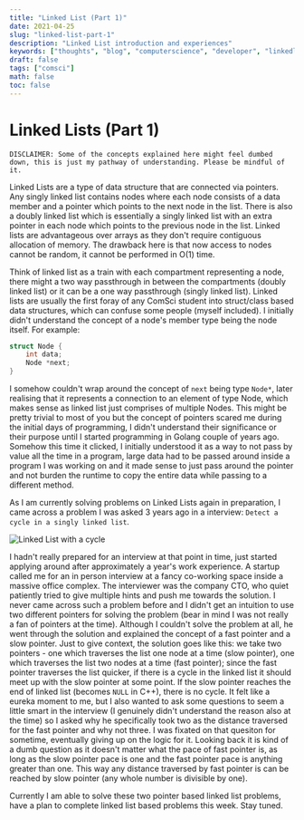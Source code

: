 ```yaml
---
title: "Linked List (Part 1)"
date: 2021-04-25
slug: "linked-list-part-1"
description: "Linked List introduction and experiences"
keywords: ["thoughts", "blog", "computerscience", "developer", "linkedlist", "computers"]
draft: false
tags: ["comsci"]
math: false
toc: false
---
```


# Linked Lists (Part 1)
```
DISCLAIMER: Some of the concepts explained here might feel dumbed down, this is just my pathway of understanding. Please be mindful of it.
```
Linked Lists are a type of data structure that are connected via pointers. Any singly linked list contains nodes where each node consists of a data member and a pointer which points to the next node in the list. There is also a doubly linked list which is essentially a singly linked list with an extra pointer in each node which points to the previous node in the list.
Linked lists are advantageous over arrays as they don't require contiguous allocation of memory. The drawback here is that now access to nodes cannot be random, it cannot be performed in O(1) time.

Think of linked list as a train with each compartment representing a node, there might a two way passthrough in between the compartments (doubly linked list) or it can be a one way passthrough (singly linked list). Linked lists are usually the first foray of any ComSci student into struct/class based data structures, which can confuse some people (myself included). I initially didn't understand the concept of a node's member type being the node itself. For example:
```c
struct Node {
    int data;
    Node *next;
}
```
I somehow couldn't wrap around the concept of `next` being type `Node*`, later realising that it represents a connection to an element of type Node, which makes sense as linked list just comprises of multiple Nodes. This might be pretty trivial to most of you but the concept of pointers scared me during the initial days of programming, I didn't understand their significance or their purpose until I started programming in Golang couple of years ago. Somehow this time it clicked, I initially understood it as a way to not pass by value all the time in a program, large data had to be passed around inside a program I was working on and it made sense to just pass around the pointer and not burden the runtime to copy the entire data while passing to a different method.

As I am currently solving problems on Linked Lists again in preparation, I came across a problem I was asked 3 years ago in a interview: `Detect a cycle in a singly linked list`.

![Linked List with a cycle](/images/cycled-linked-list.png)

I hadn't really prepared for an interview at that point in time, just started applying around after approximately a year's work experience. A startup called me for an in person interview at a fancy co-working space inside a massive office complex. The interviewer was the company CTO, who quiet patiently tried to give multiple hints and push me towards the solution. I never came across such a problem before and I didn't get an intuition to use two different pointers for solving the problem (bear in mind I was not really a fan of pointers at the time). Although I couldn't solve the problem at all, he went through the solution and explained the concept of a fast pointer and a slow pointer. Just to give context, the solution goes like this: we take two pointers - one which traverses the list one node at a time (slow pointer), one which traverses the list two nodes at a time (fast pointer); since the fast pointer traverses the list quicker, if there is a cycle in the linked list it should meet up with the slow pointer at some point. If the slow pointer reaches the end of linked list (becomes `NULL` in C++), there is no cycle. It felt like a eureka moment to me, but I also wanted to ask some questions to seem a little smart in the interview (I genuinely didn't understand the reason also at the time) so I asked why he specifically took two as the distance traversed for the fast pointer and why not three. I was fixated on that quesiton for sometime, eventually giving up on the logic for it. Looking back it is kind of a dumb question as it doesn't matter what the pace of fast pointer is, as long as the slow pointer pace is one and the fast pointer pace is anything greater than one. This way any distance traversed by fast pointer is can be reached by slow pointer (any whole number is divisible by one).

Currently I am able to solve these two pointer based linked list problems, have a plan to complete linked list based problems this week. Stay tuned.